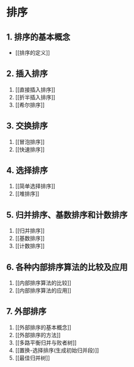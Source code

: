 # 排序

## 1. 排序的基本概念

- [[排序的定义]]

## 2. 插入排序

1. [[直接插入排序]]
2. [[折半插入排序]]
3. [[希尔排序]]

## 3. 交换排序

1. [[冒泡排序]]
2. [[快速排序]]

## 4. 选择排序

1. [[简单选择排序]]
2. [[堆排序]]

## 5. 归并排序、基数排序和计数排序

1. [[归并排序]]
2. [[基数排序]]
3. [[计数排序]]

## 6. 各种内部排序算法的比较及应用

1. [[内部排序算法的比较]]
2. [[内部排序算法的应用]]

## 7. 外部排序

1. [[外部排序的基本概念]]
2. [[外部排序的方法]]
3. [[多路平衡归并与败者树]]
4. [[置换-选择排序(生成初始归并段)]]
5. [[最佳归并树]]
